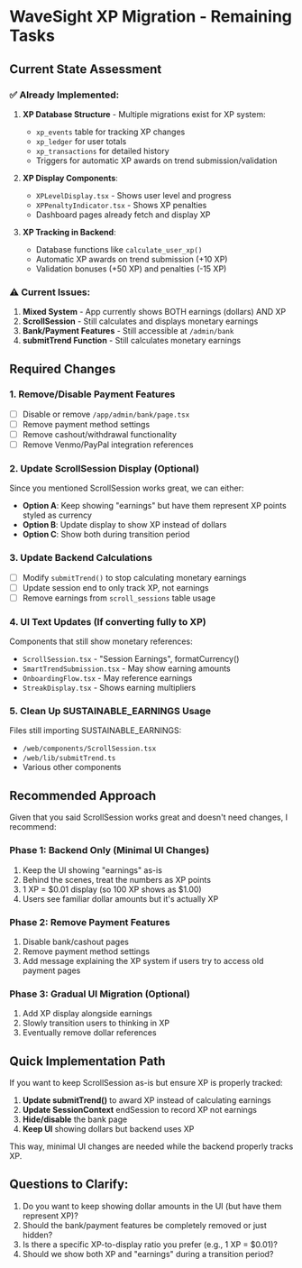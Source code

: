 # WaveSight XP Migration - Remaining Tasks

## Current State Assessment

### ✅ Already Implemented:
1. **XP Database Structure** - Multiple migrations exist for XP system:
   - `xp_events` table for tracking XP changes
   - `xp_ledger` for user totals
   - `xp_transactions` for detailed history
   - Triggers for automatic XP awards on trend submission/validation

2. **XP Display Components**:
   - `XPLevelDisplay.tsx` - Shows user level and progress
   - `XPPenaltyIndicator.tsx` - Shows XP penalties
   - Dashboard pages already fetch and display XP

3. **XP Tracking in Backend**:
   - Database functions like `calculate_user_xp()`
   - Automatic XP awards on trend submission (+10 XP)
   - Validation bonuses (+50 XP) and penalties (-15 XP)

### ⚠️ Current Issues:
1. **Mixed System** - App currently shows BOTH earnings (dollars) AND XP
2. **ScrollSession** - Still calculates and displays monetary earnings
3. **Bank/Payment Features** - Still accessible at `/admin/bank`
4. **submitTrend Function** - Still calculates monetary earnings

## Required Changes

### 1. Remove/Disable Payment Features
- [ ] Disable or remove `/app/admin/bank/page.tsx`
- [ ] Remove payment method settings
- [ ] Remove cashout/withdrawal functionality
- [ ] Remove Venmo/PayPal integration references

### 2. Update ScrollSession Display (Optional)
Since you mentioned ScrollSession works great, we can either:
- **Option A**: Keep showing "earnings" but have them represent XP points styled as currency
- **Option B**: Update display to show XP instead of dollars
- **Option C**: Show both during transition period

### 3. Update Backend Calculations
- [ ] Modify `submitTrend()` to stop calculating monetary earnings
- [ ] Update session end to only track XP, not earnings
- [ ] Remove earnings from `scroll_sessions` table usage

### 4. UI Text Updates (If converting fully to XP)
Components that still show monetary references:
- `ScrollSession.tsx` - "Session Earnings", formatCurrency()
- `SmartTrendSubmission.tsx` - May show earning amounts
- `OnboardingFlow.tsx` - May reference earnings
- `StreakDisplay.tsx` - Shows earning multipliers

### 5. Clean Up SUSTAINABLE_EARNINGS Usage
Files still importing SUSTAINABLE_EARNINGS:
- `/web/components/ScrollSession.tsx`
- `/web/lib/submitTrend.ts`
- Various other components

## Recommended Approach

Given that you said ScrollSession works great and doesn't need changes, I recommend:

### Phase 1: Backend Only (Minimal UI Changes)
1. Keep the UI showing "earnings" as-is
2. Behind the scenes, treat the numbers as XP points
3. 1 XP = $0.01 display (so 100 XP shows as $1.00)
4. Users see familiar dollar amounts but it's actually XP

### Phase 2: Remove Payment Features
1. Disable bank/cashout pages
2. Remove payment method settings
3. Add message explaining the XP system if users try to access old payment pages

### Phase 3: Gradual UI Migration (Optional)
1. Add XP display alongside earnings
2. Slowly transition users to thinking in XP
3. Eventually remove dollar references

## Quick Implementation Path

If you want to keep ScrollSession as-is but ensure XP is properly tracked:

1. **Update submitTrend()** to award XP instead of calculating earnings
2. **Update SessionContext** endSession to record XP not earnings
3. **Hide/disable** the bank page
4. **Keep UI** showing dollars but backend uses XP

This way, minimal UI changes are needed while the backend properly tracks XP.

## Questions to Clarify:
1. Do you want to keep showing dollar amounts in the UI (but have them represent XP)?
2. Should the bank/payment features be completely removed or just hidden?
3. Is there a specific XP-to-display ratio you prefer (e.g., 1 XP = $0.01)?
4. Should we show both XP and "earnings" during a transition period?